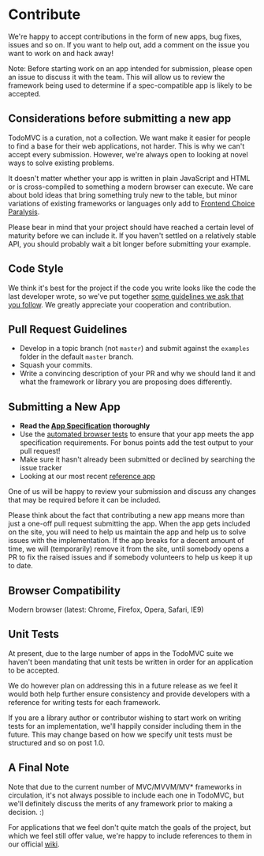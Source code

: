 # Contribute

We're happy to accept contributions in the form of new apps, bug fixes, issues and so on. If you want to help out, add a comment on the issue you want to work on and hack away!

Note: Before starting work on an app intended for submission, please open an issue to discuss it with the team. This will allow us to review the framework being used to determine if a spec-compatible app is likely to be accepted.


## Considerations before submitting a new app

TodoMVC is a curation, not a collection. We want make it easier for people to
find a base for their web applications, not harder. This is why we can't accept
every submission. However, we're always open to looking at novel ways to solve
existing problems.

It doesn't matter whether your app is written in plain JavaScript and HTML or is cross-compiled to
something a modern browser can execute. We care about bold ideas
that bring something truly new to the table, but minor variations of existing
frameworks or languages only add to [Frontend Choice
Paralysis](http://addyosmani.com/blog/front-end-choice-paralysis/).

Please bear in mind that your project should have reached a certain level of
maturity before we can include it. If you haven't settled on a relatively stable
API, you should probably wait a bit longer before submitting your example.


## Code Style

We think it's best for the project if the code you write looks like the code the last developer wrote, so we've put together [some guidelines we ask that you follow](https://github.com/tastejs/todomvc/blob/master/codestyle.md). We greatly appreciate your cooperation and contribution.


## Pull Request Guidelines

- Develop in a topic branch (not `master`) and submit against the `examples` folder in the default `master` branch.
- Squash your commits.
- Write a convincing description of your PR and why we should land it and what the framework or library you are proposing does differently.


## Submitting a New App

- **Read the [App Specification](app-spec.md) thoroughly**
- Use the [automated browser tests](/tests) to ensure that your app meets the app specification requirements. For bonus points add the test output to your pull request!
- Make sure it hasn't already been submitted or declined by searching the issue tracker
- Looking at our most recent [reference app](https://github.com/tastejs/todomvc/tree/master/examples/backbone)

One of us will be happy to review your submission and discuss any changes that may be required before it can be included.

Please think about the fact that contributing a new app means more than just a one-off pull request submitting the app. When the app gets included on the site, you will need to help us maintain the app and help us to solve issues with the implementation.
If the app breaks for a decent amount of time, we will (temporarily) remove it from the site, until somebody opens a PR to fix the raised issues and if somebody volunteers to help us keep it up to date.

## Browser Compatibility

Modern browser (latest: Chrome, Firefox, Opera, Safari, IE9)


## Unit Tests

At present, due to the large number of apps in the TodoMVC suite we haven't been mandating that unit tests be written in order for an application to be accepted.

We do however plan on addressing this in a future release as we feel it would both help further ensure consistency and provide developers with a reference for writing tests for each framework.

If you are a library author or contributor wishing to start work on writing tests for an implementation, we'll happily consider including them in the future. This may change based on how we specify unit tests must be structured and so on post 1.0.


## A Final Note

Note that due to the current number of MVC/MVVM/MV* frameworks in circulation, it's not always possible to include each one in TodoMVC, but we'll definitely discuss the merits of any framework prior to making a decision. :)

For applications that we feel don't quite match the goals of the project, but which we feel still offer value, we're happy to include references to them in our official [wiki](https://github.com/tastejs/todomvc/wiki/Other-implementations).
